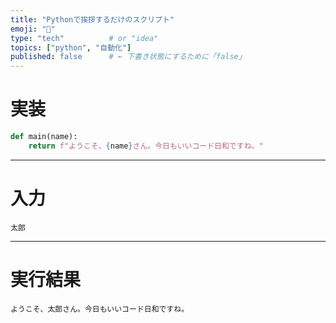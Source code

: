 ```yaml
---
title: "Pythonで挨拶するだけのスクリプト"
emoji: "🐍"
type: "tech"          # or "idea"
topics: ["python", "自動化"]
published: false      # ← 下書き状態にするために「false」
---
```


# 実装

```python
def main(name):
    return f"ようこそ、{name}さん。今日もいいコード日和ですね。"
```

---

# 入力

```hello_01_in
太郎
```

---

# 実行結果

```hello_01_out
ようこそ、太郎さん。今日もいいコード日和ですね。
```
